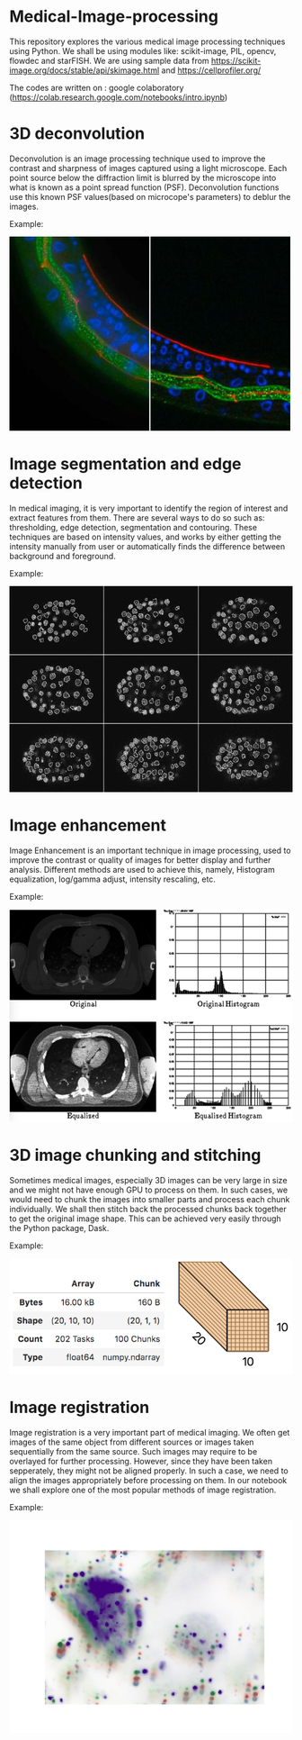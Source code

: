 # Medical-Image-processing
This repository explores the various medical image processing techniques using Python. We shall be using modules like: scikit-image, PIL, opencv, flowdec and starFISH.
We are using sample data from https://scikit-image.org/docs/stable/api/skimage.html and https://cellprofiler.org/

The codes are written on : google colaboratory (https://colab.research.google.com/notebooks/intro.ipynb)

# 3D deconvolution
Deconvolution is an image processing technique used to improve the contrast and sharpness of images captured using a light microscope. Each point source below the diffraction limit is blurred by the microscope into what is known as a point spread function (PSF). Deconvolution functions use this known PSF values(based on microcope's parameters) to deblur the images.

Example:


![Deconvolution](/images/BX3-and-Deconvolution.jpg)


# Image segmentation and edge detection

In medical imaging, it is very important to identify the region of interest and extract features from them. There are several ways to do so such as: thresholding, edge detection, segmentation and contouring. These techniques are based on intensity values, and works by either getting the intensity manually from user or automatically finds the difference between background and foreground.

Example:

![Edge detection](/images/Example-of-cell-segmentation-and-tracking-in-the-C-elegans-embryogenesis-image-sequence.png)

# Image enhancement

Image Enhancement is an important technique in image processing, used to improve the contrast or quality of images for better display and further analysis. Different methods are used to achieve this, namely, Histogram equalization, log/gamma adjust, intensity rescaling, etc.

Example:


![Enhancement](/images/imageEnhac.png)

# 3D image chunking and stitching

Sometimes medical images, especially 3D images can be very large in size and we might not have enough GPU to process on them. In such cases, we would need to chunk the images into smaller parts and process each chunk individually. We shall then stitch back the processed chunks back together to get the original image shape. This can be achieved very easily through the Python package, Dask.

Example:

![Dask](/images/dask.png)

# Image registration

Image registration is a very important part of medical imaging. We often get images of the same object from different sources or images taken sequentially from the same source. Such images may require to be overlayed for further processing. However, since they have been taken sepperately, they might not be aligned properly. In such a case, we need to align the images appropriately before processing on them. In our notebook we shall explore one of the most popular methods of image registration.

Example:

![Registration](/images/registration.png)
